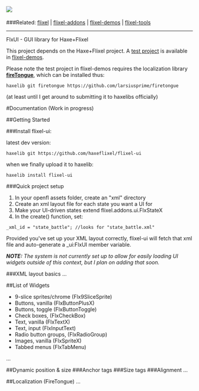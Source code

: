 ![](http://www.haxeflixel.com/sites/haxeflixel.com/files/flixel-ui.png)
=
###Related:    [flixel](https://github.com/HaxeFlixel/flixel) | [flixel-addons](https://github.com/HaxeFlixel/flixel-addons) | [flixel-demos](https://github.com/HaxeFlixel/flixel-demos) | [flixel-tools](https://github.com/HaxeFlixel/flixel-tools)
______________________________________________________

FlxUI - GUI library for Haxe+Flixel

This project depends on the Haxe+Flixel project. A [test project](https://github.com/HaxeFlixel/flixel-demos/tree/master/User%20Interface/RPG%20Interface) is available in [flixel-demos](https://github.com/HaxeFlixel/flixel-demos).

Please note the test project in flixel-demos requires the localization library **[fireTongue](https://github.com/larsiusprime/firetongue)**, which can be installed thus:

    haxelib git firetongue https://github.com/larsiusprime/firetongue

(at least until I get around to submitting it to haxelibs officially)

#Documentation
(Work in progress)

##Getting Started

###Install flixel-ui:

latest dev version:

    haxelib git https://github.com/haxeflixel/flixel-ui

when we finally upload it to haxelib:

    haxelib install flixel-ui

###Quick project setup

1. In your openfl assets folder, create an "xml" directory
2. Create an xml layout file for each state you want a UI for
3. Make your UI-driven states extend flixel.addons.ui.FlxStateX
4. In the create() function, set:

````
_xml_id = "state_battle"; //looks for "state_battle.xml"
````
Provided you've set up your XML layout correctly, flixel-ui will fetch that xml file and auto-generate a _ui:FlxUI member variable.

_**NOTE:** The system is not currently set up to allow for easily loading UI widgets outside of this context, but I plan on adding that soon._

###XML layout basics
...

##List of Widgets
* 9-slice sprites/chrome (Flx9SliceSprite)
* Buttons, vanilla (FlxButtonPlusX)
* Buttons, toggle (FlxButtonToggle)
* Check boxes, (FlxCheckBox)
* Text, vanilla (FlxTextX)
* Text, input (FlxInputText)
* Radio button groups, (FlxRadioGroup)
* Images, vanilla (FlxSpriteX)
* Tabbed menus (FlxTabMenu)

...

##Dynamic position & size
###Anchor tags
###Size tags
###Alignment
...

##Localization (FireTongue)
...